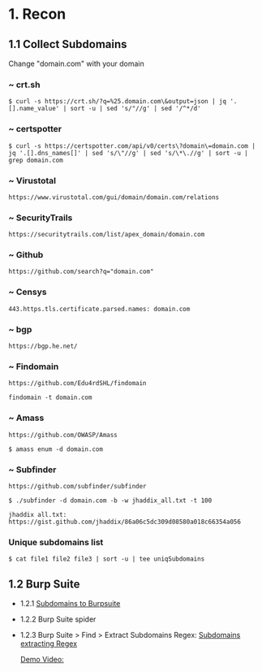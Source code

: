 # 1. Recon
## 1.1 Collect Subdomains

Change "domain.com" with your domain

### ~ crt.sh 
```$ curl -s https://crt.sh/?q=%25.domain.com\&output=json | jq '.[].name_value' | sort -u | sed 's/"//g' | sed '/^*/d'```

### ~ certspotter
```$ curl -s https://certspotter.com/api/v0/certs\?domain\=domain.com | jq '.[].dns_names[]' | sed 's/\"//g' | sed 's/\*\.//g' | sort -u | grep domain.com```

### ~ Virustotal
```https://www.virustotal.com/gui/domain/domain.com/relations```

### ~ SecurityTrails
```https://securitytrails.com/list/apex_domain/domain.com```

### ~ Github
```https://github.com/search?q="domain.com"```

### ~ Censys
```443.https.tls.certificate.parsed.names: domain.com```

### ~ bgp
```https://bgp.he.net/```

### ~ Findomain
```https://github.com/Edu4rdSHL/findomain```

```findomain -t domain.com```

### ~ Amass
```https://github.com/OWASP/Amass```

```$ amass enum -d domain.com```

### ~ Subfinder 
```https://github.com/subfinder/subfinder```

```$ ./subfinder -d domain.com -b -w jhaddix_all.txt -t 100```

```jhaddix all.txt: https://gist.github.com/jhaddix/86a06c5dc309d08580a018c66354a056```

### Unique subdomains list
```$ cat file1 file2 file3 | sort -u | tee uniqSubdomains```





## 1.2 Burp Suite

* 1.2.1 [Subdomains to Burpsuite](https://github.com/ghsec/webHunt/blob/master/SubdomainsToBurp.md)
* 1.2.2 Burp Suite spider
* 1.2.3 Burp Suite > Find > Extract Subdomains Regex: [Subdomains extracting Regex](https://github.com/ghsec/webHunt/blob/master/SubRegex.md)

    [Demo Video:](https://www.youtube.com/watch?v=73ieMkV4Ufk&list=PLq8PHzHe7znWfoKfi2ieVVC42_11u4t_C&index=2)


